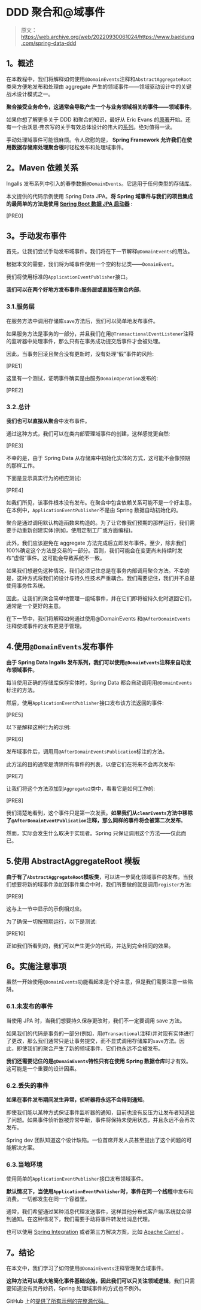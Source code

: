 # DDD 聚合和@域事件

> 原文：<https://web.archive.org/web/20220930061024/https://www.baeldung.com/spring-data-ddd>

## **1。概述**

在本教程中，我们将解释如何使用`@DomainEvents`注释和`AbstractAggregateRoot`类来方便地发布和处理由 aggregate 产生的领域事件——领域驱动设计中的关键战术设计模式之一。

**聚合接受业务命令，这通常会导致产生一个与业务领域相关的事件——领域事件**。

如果你想了解更多关于 DDD 和聚合的知识，最好从 Eric Evans 的[原著](https://web.archive.org/web/20220712173816/https://www.amazon.com/exec/obidos/ASIN/0321125215/domainlanguag-20)开始。还有一个由沃恩·弗农写的关于有效总体设计的伟大的[系列](https://web.archive.org/web/20220712173816/http://dddcommunity.org/wp-content/uploads/files/pdf_articles/Vernon_2011_1.pdf)。绝对值得一读。

手动处理域事件可能很麻烦。令人欣慰的是， **Spring Framework 允许我们在使用数据存储库处理聚合根**时轻松发布和处理域事件。

## **2。Maven 依赖关系**

Ingalls 发布系列中引入的春季数据`@DomainEvents`。它适用于任何类型的存储库。

本文提供的代码示例使用 Spring Data JPA。**将 Spring 域事件与我们的项目集成的最简单的方法是使用 [Spring Boot 数据 JPA 启动器](https://web.archive.org/web/20220712173816/https://search.maven.org/search?q=g:org.springframework.boot%20AND%20a:spring-boot-starter-data-jpa) :**

[PRE0]

## **3。手动发布事件**

首先，让我们尝试手动发布域事件。我们将在下一节解释`@DomainEvents`的用法。

根据本文的需要，我们将为域事件使用一个空的标记类——`DomainEvent`。

我们将使用标准的`ApplicationEventPublisher`接口。

**我们可以在两个好地方发布事件:服务层或直接在聚合内部**。

### 3.1.服务层

在服务方法中调用存储库`save`方法后，我们可以简单地发布事件。

如果服务方法是事务的一部分，并且我们在用`@TransactionalEventListener`注释的监听器中处理事件，那么只有在事务成功提交后事件才会被处理。

因此，当事务回滚且聚合没有更新时，没有处理“假”事件的风险:

[PRE1]

这里有一个测试，证明事件确实是由服务`DomainOperation`发布的:

[PRE2]

### 3.2.总计

**我们也可以直接从聚合**中发布事件。

通过这种方式，我们可以在类内部管理域事件的创建，这样感觉更自然:

[PRE3]

不幸的是，由于 Spring Data 从存储库中初始化实体的方式，这可能不会像预期的那样工作。

下面是显示真实行为的相应测试:

[PRE4]

如我们所见，该事件根本没有发布。在聚合中包含依赖关系可能不是一个好主意。在本例中，`ApplicationEventPublisher`不是由 Spring 数据自动初始化的。

聚合是通过调用默认构造函数来构造的。为了让它像我们预期的那样运行，我们需要手动重新创建实体(例如，使用定制工厂或方面编程)。

此外，我们应该避免在 aggregate 方法完成后立即发布事件。至少，除非我们 100%确定这个方法是交易的一部分。否则，我们可能会在变更尚未持续时发布“虚假”事件。这可能会导致系统不一致。

如果我们想避免这种情况，我们必须记住总是在事务内部调用聚合方法。不幸的是，这种方式将我们的设计与持久性技术严重耦合。我们需要记住，我们并不总是使用事务性系统。

因此，让我们的聚合简单地管理一组域事件，并在它们即将被持久化时返回它们，通常是一个更好的主意。

在下一节中，我们将解释如何通过使用@DomainEvents 和`@AfterDomainEvents`注释使域事件的发布更易于管理。

## 4.使用`@DomainEvents`发布事件

**由于 Spring Data Ingalls 发布系列，我们可以使用`@DomainEvents`注释来自动发布领域事件**。

每当使用正确的存储库保存实体时，Spring Data 都会自动调用用`@DomainEvents`标注的方法。

然后，使用`ApplicationEventPublisher`接口发布该方法返回的事件:

[PRE5]

以下是解释这种行为的示例:

[PRE6]

发布域事件后，调用用`@AfterDomainEventsPublication`标注的方法。

此方法的目的通常是清除所有事件的列表，以便它们在将来不会再次发布:

[PRE7]

让我们将这个方法添加到`Aggregate2`类中，看看它是如何工作的:

[PRE8]

我们清楚地看到，这个事件只是第一次发表。**如果我们从`clearEvents`方法中移除了`@AfterDomainEventPublication`注释，那么同样的事件将会被第二次发布**。

然而，实际会发生什么取决于实现者。Spring 只保证调用这个方法——仅此而已。

## 5.使用 AbstractAggregateRoot 模板

**由于有了`AbstractAggregateRoot`模板类**，可以进一步简化领域事件的发布。当我们想要将新的域事件添加到事件集合中时，我们所要做的就是调用`register`方法:

[PRE9]

这与上一节中显示的示例相对应。

为了确保一切按预期运行，以下是测试:

[PRE10]

正如我们所看到的，我们可以产生更少的代码，并达到完全相同的效果。

## **6。实施注意事项**

虽然一开始使用`@DomainEvents`功能看起来是个好主意，但是我们需要注意一些陷阱。

### 6.1.未发布的事件

当使用 JPA 时，当我们想要持久保存更改时，我们不一定要调用 save 方法。

如果我们的代码是事务的一部分(例如，用`@Transactional`注释)并对现有实体进行了更改，那么我们通常只是让事务提交，而不显式调用存储库的`save`方法。因此，即使我们的聚合产生了新的领域事件，它们也永远不会被发布。

**我们还需要记住的是`@DomainEvents`特性只有在使用 Spring 数据仓库**时才有效。这可能是一个重要的设计因素。

### 6.2.丢失的事件

**如果在事件发布期间发生异常，侦听器将永远不会得到通知**。

即使我们能以某种方式保证事件监听器的通知，目前也没有反压力让发布者知道出了问题。如果事件侦听器被异常中断，事件将保持未使用状态，并且永远不会再次发布。

Spring dev 团队知道这个设计缺陷。一位首席开发人员甚至提出了这个问题的可能解决方案。

### 6.3.当地环境

使用简单的`ApplicationEventPublisher`接口发布领域事件。

**默认情况下，当使用`ApplicationEventPublisher`时，事件在同一个线程**中发布和消费。一切都发生在同一个容器里。

通常，我们希望通过某种消息代理发送事件，这样其他分布式客户端/系统就会得到通知。在这种情况下，我们需要手动将事件转发给消息代理。

也可以使用 [Spring Integration](https://web.archive.org/web/20220712173816/https://spring.io/projects/spring-integration) 或者第三方解决方案，比如 [Apache Camel](https://web.archive.org/web/20220712173816/https://camel.apache.org/spring-event.html) 。

## **7。结论**

在本文中，我们学习了如何使用`@DomainEvents`注释管理聚合域事件。

**这种方法可以极大地简化事件基础设施，因此我们可以只关注领域逻辑**。我们只需要知道没有灵丹妙药，Spring 处理域事件的方式也不例外。

GitHub 上的[提供了所有示例的完整源代码。](https://web.archive.org/web/20220712173816/https://github.com/eugenp/tutorials/tree/master/persistence-modules/spring-data-jpa-annotations)
